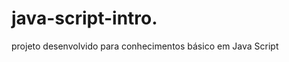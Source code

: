  # java-script-intro.   
    
projeto desenvolvido para conhecimentos básico em Java Script

<h1>   </  h1>
 